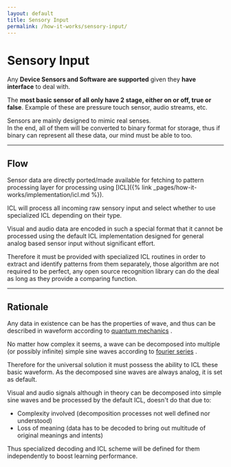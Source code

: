 ```yaml
---
layout: default
title: Sensory Input
permalink: /how-it-works/sensory-input/
---
```


# Sensory Input
Any **Device Sensors and Software are supported** given they **have interface** to deal with.

The **most basic sensor of all only have 2 stage, either on or off, true or false**.
Example of these are pressure touch sensor, audio streams, etc.

Sensors are mainly designed to mimic real senses.  
In the end, all of them will be converted to binary format for storage, thus if binary can represent all these data, our mind must be able to too.

---

## Flow
Sensor data are directly ported/made available for fetching to pattern processing layer for processing using [ICL]({% link _pages/how-it-works/implementation/icl.md %})<span tooltip="Identification and Classification Loop, a function loop" class="tooltip"></span>.

ICL will process all incoming raw sensory input and select whether to use specialized ICL depending on their type.

Visual and audio data are encoded in such a special format that it cannot be processed using the default ICL implementation designed for general analog based sensor input without <span tooltip="Data stored in visual and audio format are optimized and don't make sense without decoding when viewed from their binary form, unlike analog signals, where the data is in plain form" class="tooltip">significant effort</span><span tooltip="If uses default ICL, it learns directly from the binary stream as it cannot possibly be aware of it is encoded, thus the view of the data will be skrewed and learning progress will be slower" class="tooltip"></span>.

Therefore it must be provided with specialized ICL routines in order to extract and identify patterns from them separately, those algorithm are not required to be perfect, any open source recognition library can do the deal as long as they provide a <span tooltip="A function to compare whether 2 data are same or similar" class="tooltip">comparing function</span>.

---

## Rationale
Any data in existence can be has the properties of wave, and thus can be described in waveform
according to [quantum mechanics](https://www.youtube.com/watch?v=Io-HXZTepH4) <span tooltip="Quantum mechanics video: https://www.youtube.com/watch?v=Io-HXZTepH4 by Eugene Khutoryansky." class="tooltip"></span> .

No matter how complex it seems, a wave can be decomposed into multiple (or possibly infinite)
simple sine waves according to [fourier series](https://www.youtube.com/watch?v=r18Gi8lSkfM) <span tooltip="Fourier series video: https://www.youtube.com/watch?v=r18Gi8lSkfM by Eugene Khutoryansky.
Wiki: https://en.wikipedia.org/wiki/Fourier_series" class="tooltip"></span>.

Therefore for the universal solution it must possess the ability to ICL these basic waveform.
As the decomposed sine waves are always analog, it is set as default.

Visual and audio signals although in theory can be decomposed into simple sine waves and be
processed by the default ICL, doesn't do that due to:
* Complexity involved (decomposition processes not well defined nor understood) <span tooltip="How to separate an image into multiple waves that can at the same time represent particular spectrum while at the
same time exhibits its coordinate and compress these data into a single sine wave?
How and how not to separate audio signals so that the outputted signals remain significant/meaningful?" class="tooltip"></span>
* Loss of meaning (data has to be decoded to bring out multitude of original meanings and intents) <span tooltip="Encoding scheme are designed to represent multiple aspect of the data in a binary stream, default ICL expects pure
analog signals, thus decoding has to be done before feeding into it and figure out whether or not to separate those
aspects to feed to one or more ICL." class="tooltip"></span>

Thus specialized decoding and ICL scheme will be defined for them independently to boost learning performance.
